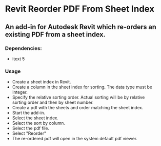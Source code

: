 # Revit Reorder PDF From Sheet Index
## An add-in for Autodesk Revit which re-orders an existing PDF from a sheet index.

### Dependencies:
 - itext 5
 
### Usage

- Create a sheet index in Revit.
- Create a column in the sheet index for sorting. The data type must be Integer.
- Specify the relative sorting order. Actual sorting will be by relative sorting order and then by sheet number.
- Create a pdf with the sheets and order matching the sheet index.
- Start the add-in.
- Select the sheet index.
- Select the sort by column.
- Select the pdf file.
- Select "Reorder"
- The re-ordered pdf will open in the system default pdf viewer.

